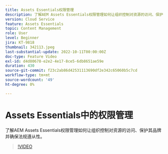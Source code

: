 ```yaml
---
title: Assets Essentials权限管理
description: 了解AEM Assets Essentials权限管理如何让组织控制对资源的访问、保护其品牌并确保法规遵从性。
version: Cloud Service
feature: Assets Essentials
topic: Content Management
role: User
level: Beginner
jira: KT-9818
thumbnail: 342113.jpeg
last-substantial-update: 2022-10-11T00:00:00Z
doc-type: Feature Video
exl-id: d4d80678-e2e2-4e17-8ce5-6db8651ae59e
duration: 430
source-git-commit: f23c2ab86d42531113690df2e342c65060b5c7cd
workflow-type: tm+mt
source-wordcount: '49'
ht-degree: 0%

---
```


# Assets Essentials中的权限管理

了解AEM Assets Essentials权限管理如何让组织控制对资源的访问、保护其品牌并确保法规遵从性。

>[!VIDEO](https://video.tv.adobe.com/v/342113?quality=12&learn=on)
